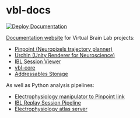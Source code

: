 # vbl-docs

[![Deploy Documentation](https://github.com/VirtualBrainLab/vbl-docs/actions/workflows/deploy.yml/badge.svg)](https://github.com/VirtualBrainLab/vbl-docs/actions/workflows/deploy.yml)

[Documentation website](https://virtualbrainlab.org) for Virtual Brain Lab projects:

 - [Pinpoint (Neuropixels trajectory planner)](https://github.com/VirtualBrainLab/NPTrajectoryPlanner/)
 - [Urchin (Unity Renderer for Neuroscience)](https://github.com/VirtualBrainLab/UnityNeuroscience/)
 - [IBL Session Viewer](https://github.com/VirtualBrainLab/VirtualBrainLab)
 - [vbl-core](https://github.com/VirtualBrainLab/vbl-core)
 - [Addressables Storage](https://github.com/VirtualBrainLab/AddressablesStorage/)

As well as Python analysis pipelines:

 - [Electrophysiology manipulator to Pinpoint link](https://github.com/VirtualBrainLab/nptraj-sensapex-link)
 - [IBL Replay Session Pipeline](https://github.com/int-brain-lab/ibl-avg-trial-viz)
 - [Electrophysiology atlas server](https://github.com/VirtualBrainLab/nptraj-ephys-server)
